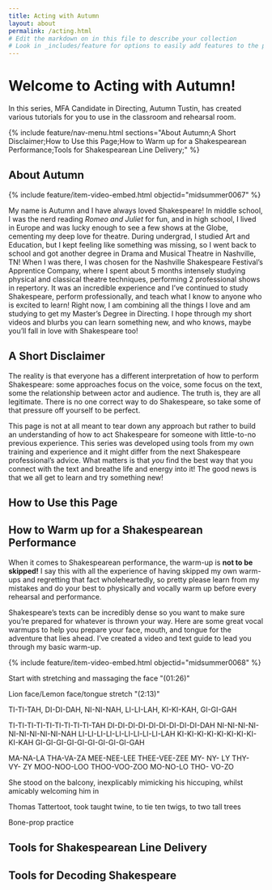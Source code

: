 ```yaml
---
title: Acting with Autumn
layout: about
permalink: /acting.html
# Edit the markdown on in this file to describe your collection
# Look in _includes/feature for options to easily add features to the page
---
```

# Welcome to Acting with Autumn! 

In this series, MFA Candidate in Directing, Autumn Tustin, has created various tutorials for you to use in the classroom and rehearsal room. 

{% include feature/nav-menu.html sections="About Autumn;A Short Disclaimer;How to Use this Page;How to Warm up for a Shakespearean Performance;Tools for Shakespearean Line Delivery;" %}


## About Autumn

{% include feature/item-video-embed.html objectid="midsummer0067" %} 

My name is Autumn and I have always loved Shakespeare! In middle school, I was the nerd reading *Romeo and Juliet* for fun, and in high school, I lived in Europe and was lucky enough to see a few shows at the Globe, cementing my deep love for theatre. During undergrad, I studied Art and Education, but I kept feeling like something was missing, so I went back to school and got another degree in Drama and Musical Theatre in Nashville, TN! When I was there, I was chosen for the Nashville Shakespeare Festival’s Apprentice Company, where I spent about 5 months intensely studying physical and classical theatre techniques, performing 2 professional shows in repertory. It was an incredible experience and I’ve continued to study Shakespeare, perform professionally, and teach what I know to anyone who is excited to learn! Right now, I am combining all the things I love and am studying to get my Master’s Degree in Directing. I hope through my short videos and blurbs you can learn something new, and who knows, maybe you’ll fall in love with Shakespeare too! 

## A Short Disclaimer

The reality is that everyone has a different interpretation of how to perform Shakespeare: some approaches focus on the voice, some focus on the text, some the relationship between actor and audience. The truth is, they are all legitimate. There is no one correct way to do Shakespeare, so take some of that pressure off yourself to be perfect.

This page is not at all meant to tear down any approach but rather to build an understanding of how to act Shakespeare for someone with little-to-no previous experience. This series was developed using tools from my own training and experience and it might differ from the next Shakespeare professional’s advice. What matters is that *you* find the best way that you connect with the text and breathe life and energy into it! The good news is that we all get to learn and try something new!

## How to Use this Page



## How to Warm up for a Shakespearean Performance

When it comes to Shakespearean performance, the warm-up is **not to be skipped!** I say this with all the experience of having skipped my own warm-ups and regretting that fact wholeheartedly, so pretty please learn from my mistakes and do your best to physically and vocally warm up before every rehearsal and performance. 

Shakespeare’s texts can be incredibly dense so you want to make sure you’re prepared for whatever is thrown your way. Here are some great vocal warmups to help you prepare your face, mouth, and tongue for the adventure that lies ahead. I’ve created a video and text guide to lead you through my basic warm-up.

{% include feature/item-video-embed.html objectid="midsummer0068" %} 

Start with stretching and massaging the face "(01:26)"

Lion face/Lemon face/tongue stretch "(2:13)"

TI-TI-TAH, DI-DI-DAH, NI-NI-NAH, LI-LI-LAH, KI-KI-KAH, GI-GI-GAH

TI-TI-TI-TI-TI-TI-TI-TI-TI-TAH
DI-DI-DI-DI-DI-DI-DI-DI-DI-DAH
NI-NI-NI-NI-NI-NI-NI-NI-NI-NAH
LI-LI-LI-LI-LI-LI-LI-LI-LI-LAH
KI-KI-KI-KI-KI-KI-KI-KI-KI-KAH
GI-GI-GI-GI-GI-GI-GI-GI-GI-GAH

MA-NA-LA THA-VA-ZA
MEE-NEE-LEE THEE-VEE-ZEE
MY- NY- LY THY- VY- ZY
MOO-NOO-LOO THOO-VOO-ZOO
MO-NO-LO THO- VO-ZO

She stood on the balcony, inexplicably mimicking his hiccuping, whilst amicably welcoming him in

Thomas Tattertoot, took taught twine, to tie ten twigs, to two tall trees

Bone-prop practice


## Tools for Shakespearean Line Delivery


## Tools for Decoding Shakespeare